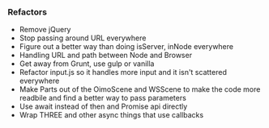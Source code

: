 


### Refactors

* Remove jQuery
* Stop passing around URL everywhere
* Figure out a better way than doing isServer, inNode everywhere
* Handling URL and path between Node and Browser
* Get away from Grunt, use gulp or vanilla
* Refactor input.js so it handles more input and it isn't scattered everywhere
* Make Parts out of the OimoScene and WSScene to make the code more readbile and find a better way to pass parameters
* Use await instead of then and Promise api directly
 * Wrap THREE and other async things that use callbacks